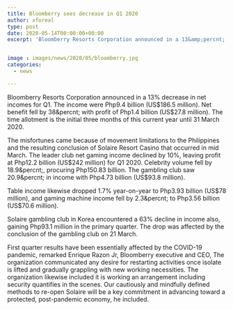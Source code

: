 ```yaml
---
title: Bloomberry sees decrease in Q1 2020
author: xforeal 
type: post
date: 2020-05-14T00:00:00+00:00
excerpt: 'Bloomberry Resorts Corporation announced in a 13&amp;percnt; decrease in net incomes for Q1 '


image : images/news/2020/05/bloomberry.jpg
categories:
  - news

---
```

Bloomberry Resorts Corporation announced in a 13&percnt; decrease in net incomes for Q1. The income were Php9.4 billion (US$186.5 million). Net benefit fell by 38&percnt; with profit of Php1.4 billion (US$27.8 million). The time allotment is the initial three months of this current year until 31 March 2020. 

The misfortunes came because of movement limitations to the Philippines and the resulting conclusion of Solaire Resort Casino that occurred in mid March. The leader club net gaming income declined by 10&percnt;, leaving profit at Php12.2 billion (US$242 million) for Q1 2020. Celebrity volume fell by 18.9&percnt;, procuring Php150.83 billion. The gambling club saw 20.9&percnt; in income with Php4.73 billion (US$93.8 million). 

Table income likewise dropped 1.7&percnt; year-on-year to Php3.93 billion (US$78 million), and gaming machine income fell by 2.3&percnt; to Php3.56 billion (US$70.6 million). 

Solaire gambling club in Korea encountered a 63&percnt; decline in income also, gaining Php93.1 million in the primary quarter. The drop was affected by the conclusion of the gambling club on 21 March. 

First quarter results have been essentially affected by the COVID-19 pandemic, remarked Enrique Razon Jr, Bloomberry executive and CEO, The organization communicated any desire for restarting activities once isolate is lifted and gradually grappling with new working necessities. The organization likewise included it is working an arrangement including security quantifies in the scenes. Our cautiously and mindfully defined methods to re-open Solaire will be a key commitment in advancing toward a protected, post-pandemic economy, he included.